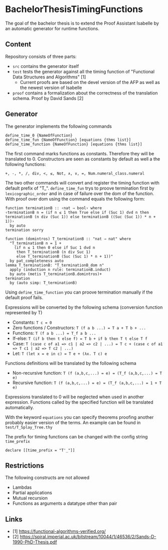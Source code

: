 # BachelorThesisTimingFunctions
The goal of the bachelor thesis is to extend the Proof Assistant Isabelle
by an automatic generator for runtime functions.

## Content
Repository consists of three parts:
- `src` contains the generator itself
- `test` tests the generator against all the timing function of "Functional Data Structures and Algorithms" [1]
  - Current proofs are based on the devel version of the AFP as well as the newest version of Isabelle
- `proof` contains a formalization about the correctness of the translation schema. Proof by David Sands [2]

## Generator
The generator implements the following commands
```Isabelle
define_time_0 {NameOfFunction}
define_time_fun {NameOfFunction} [equations {thms list}]
define_time_function {NameOfFunction} [equations {thms list}]
```
The first command marks functions as constants. Therefore they will be translated to 0.
Constructors are seen as constants by default as well a the following functions:
```Isabelle
+, -, *, /, div, <, ≤, Not, ∧, ∨, =, Num.numeral_class.numeral
```

The two other commands will convert and register the timing function with default prefix of "T_".
`define_time_fun` trys to proove termination first by `lexicographic_order` and in case of failure over the dom of the function.
With proof over dom using the command equals the following form:
```Isabelle
function terminationB :: ‹nat ⇒ bool› where
‹terminationB n = (if n ≤ 1 then True else if (Suc 1) dvd n then terminationB (n div (Suc 1)) else terminationB ((Suc (Suc 1)) * n + 1))›
  by auto
termination sorry

function (domintros) T_terminationB :: "nat ⇒ nat" where
  "T_terminationB n = 1 +
    (if n ≤ 1 then 0 else if Suc 1 dvd n
     then T_terminationB (n div Suc 1)
     else T_terminationB (Suc (Suc 1) * n + 1))"
  by pat_completeness auto
lemma T_terminationB: "T_terminationB_dom n"
  apply (induction n rule: terminationB.induct)
  by auto (metis T_terminationB.domintros)+
termination
  by (auto simp: T_terminationB)
```
Using `define_time_function` you can proove termination manually if the default proof fails.

Expressions will be converted by the following schema (conversion function represented by T)
- Constants: `T c = 0`
- Zero functions / Constructors: `T (f a b ...) = T a + T b + ...`
- Functions: `T (f a b ...) = T_f a b ...`
- If-else: `T (if b then t else f) = T b + if b then T t else T f`
- Case: `T (case c of a1 => c1 | a2 => c2 | ...) = T c + (case c of a1 => T c1 | a2 => T c2 | ...)`
- Let: `T (let x = e in c) = T e + (λx. T c) e`

Functions definitions will be translated by the following schema
- Non-recursive function: `T (f (a,b,c,...) = e) = (T_f (a,b,c,...) = T e)`
- Recursive function: `T (f (a,b,c,...) = e) = (T_f (a,b,c,...) = 1 + T e)`

Expressions translated to 0 will be neglected when used in another expression.
Functions called by the specified function will be translated automatically.

With the keyword `equations` you can specify theorems proofing another probably easier version of the terms.
An example can be found in `test/T_Splay_Tree.thy`

The prefix for timing functions can be changed with the config string `time_prefix`
```Isabelle
declare [[time_prefix = "T'_"]]
```

## Restrictions
The following constructs are not allowed
- Lambdas
- Partial applications
- Mutual recursion
- Functions as arguments a datatype other than pair

## Links
- [1] https://functional-algorithms-verified.org/
- [2] https://spiral.imperial.ac.uk/bitstream/10044/1/46536/2/Sands-D-1990-PhD-Thesis.pdf
